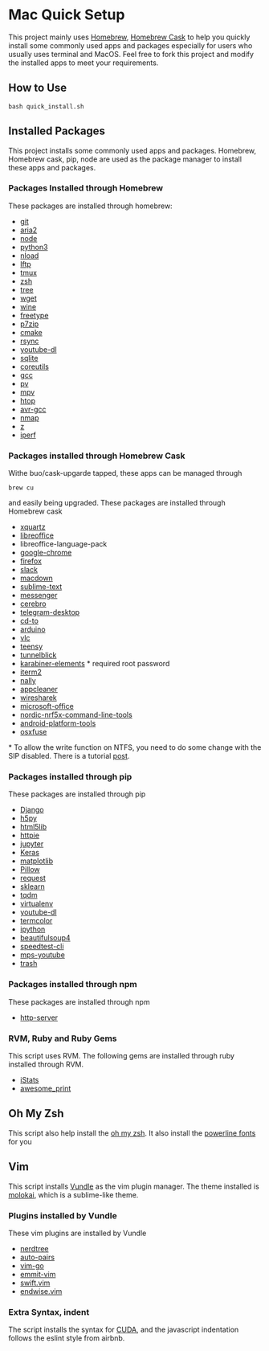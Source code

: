 # Mac Quick Setup
This project mainly uses [Homebrew](https://brew.sh/index_zh-tw.html), [Homebrew Cask](https://caskroom.github.io) to help you quickly install some commonly used apps and packages especially for users who usually uses terminal and MacOS. Feel free to fork this project and modify the installed apps to meet your requirements.

## How to Use

    bash quick_install.sh


## Installed Packages
This project installs some commonly used apps and packages. Homebrew, Homebrew cask, pip, node are used as the package manager to install these apps and packages.

### Packages Installed through Homebrew
These packages are installed through homebrew:

* [git](https://git-scm.com)  
* [aria2](https://aria2.github.io)  
* [node](https://nodejs.org/en/)  
* [python3](https://www.python.org)  
* [nload](https://linux.die.net/man/1/nload)
* [lftp](https://lftp.yar.ru)  
* [tmux](https://github.com/tmux/tmux/wiki)
* [zsh](http://www.zsh.org)
* [tree](https://linux.die.net/man/1/tree)
* [wget](https://www.gnu.org/software/wget/)
* [wine](https://www.winehq.org)
* [freetype](https://www.freetype.org)
* [p7zip](http://p7zip.sourceforge.net)
* [cmake](https://cmake.org)  
* [rsync](https://rsync.samba.org)  
* [youtube-dl](https://rg3.github.io/youtube-dl/)
* [sqlite](https://www.sqlite.org)  
* [coreutils](https://www.gnu.org/software/coreutils/coreutils.html)
* [gcc](https://gcc.gnu.org)  
* [pv](https://linux.die.net/man/1/pv)
* [mpv](https://mpv.io/installation/)  
* [htop](https://github.com/hishamhm/htop)
* [avr-gcc](https://github.com/osx-cross/homebrew-avr)
* [nmap](https://nmap.org)
* [z](https://github.com/rupa/z)
* [iperf](https://iperf.fr)

### Packages installed through Homebrew Cask
Withe buo/cask-upgarde tapped, these apps can be managed through

    brew cu

and easily being upgraded. These packages are installed through Homebrew cask

* [xquartz](https://www.xquartz.org)  
* [libreoffice](https://zh-tw.libreoffice.org)  
* libreoffice-language-pack
* [google-chrome](https://www.google.com.tw/chrome/browser/desktop/index.html)  
* [firefox](https://www.mozilla.org/zh-TW/firefox/new/)  
* [slack](https://slack.com)  
* [macdown](https://macdown.uranusjr.com)
* [sublime-text](https://www.sublimetext.com)
* [messenger](https://fbmacmessenger.rsms.me)
* [cerebro](https://cerebroapp.com/)
* [telegram-desktop](https://telegram.org)
* [cd-to](https://github.com/jbtule/cdto)
* [arduino](https://www.arduino.cc)
* [vlc](https://www.videolan.org/vlc/index.zh-TW.html)
* [teensy](https://www.pjrc.com/teensy/)
* [tunnelblick](https://tunnelblick.net/downloads.html)
* [karabiner-elements](https://pqrs.org/osx/karabiner/) \* required root password
* [iterm2](https://www.iterm2.com)
* [nally](https://yllan.org/app/Nally/)
* [appcleaner](https://freemacsoft.net/appcleaner/)
* [wiresharek](https://www.wireshark.org)
* [microsoft-office](https://products.office.com/zh-tw/home)
* [nordic-nrf5x-command-line-tools](http://infocenter.nordicsemi.com/index.jsp?topic=%2Fcom.nordic.infocenter.tools%2Fdita%2Ftools%2Fnrf5x_command_line_tools%2Fnrf5x_installation.html)
* [android-platform-tools](https://developer.android.com/studio/releases/platform-tools.html)
* [osxfuse](https://osxfuse.github.io)

\* To allow the write function on NTFS, you need to do some change with the SIP disabled. There is a tutorial [post](https://medium.com/@technikhil/setting-up-ntfs-3g-on-your-mac-os-sierra-11eff1749898).

### Packages installed through pip
These packages are installed through pip

* [Django](https://www.djangoproject.com)
* [h5py](http://www.h5py.org)
* [html5lib](https://github.com/html5lib/html5lib-python)
* [httpie](https://httpie.org)
* [jupyter](http://jupyter.org/index.html)
* [Keras](https://keras.io)
* [matplotlib](https://github.com/matplotlib/matplotlib)
* [Pillow](https://python-pillow.org)
* [request](http://docs.python-requests.org/en/master/)
* [sklearn](http://scikit-learn.org/stable/)
* [tqdm](https://github.com/noamraph/tqdm)
* [virtualenv](https://virtualenv.pypa.io/en/stable/)
* [youtube-dl](https://github.com/rg3/youtube-dl)
* [termcolor](https://pypi.python.org/pypi/termcolor)
* [ipython](https://github.com/ipython/ipython)
* [beautifulsoup4](https://www.crummy.com/software/BeautifulSoup/bs4/doc/)
* [speedtest-cli](https://github.com/sivel/speedtest-cli)
* [mps-youtube](https://github.com/mps-youtube/mps-youtube)
* [trash](https://github.com/jleclanche/python-trash)

### Packages installed through npm
These packages are installed through npm

* [http-server](https://www.npmjs.com/package/http-server)

### RVM, Ruby and Ruby Gems
This script uses RVM. The following gems are installed through ruby installed through RVM.

* [iStats](https://github.com/ningt/iStats)
* [awesome_print](https://github.com/awesome-print/awesome_print)

## Oh My Zsh
This script also help install the [oh my zsh](http://ohmyz.sh). It also install the [powerline fonts](https://github.com/powerline/fonts) for you

## Vim
This script installs [Vundle](https://github.com/VundleVim/Vundle.vim) as the vim plugin manager. The theme installed is [molokai](https://github.com/tomasr/molokai), which is a sublime-like theme.

### Plugins installed by Vundle
These vim plugins are installed by Vundle

* [nerdtree](https://github.com/scrooloose/nerdtree)
* [auto-pairs](https://github.com/jiangmiao/auto-pairs)
* [vim-go](https://github.com/fatih/vim-go)
* [emmit-vim](https://github.com/mattn/emmet-vim)
* [swift.vim](https://github.com/keith/swift.vim)
* [endwise.vim](http://github.com/tpope/vim-endwise)

### Extra Syntax, indent
The script installs the syntax for [CUDA](https://developer.nvidia.com/cuda-downloads), and the javascript indentation follows the eslint style from airbnb.
